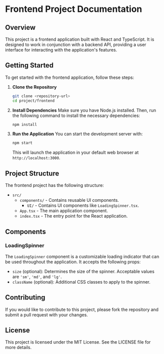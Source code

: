 # Frontend Project Documentation

## Overview

This project is a frontend application built with React and TypeScript. It is designed to work in conjunction with a backend API, providing a user interface for interacting with the application's features.

## Getting Started

To get started with the frontend application, follow these steps:

1. **Clone the Repository**
   ```bash
   git clone <repository-url>
   cd project/frontend
   ```

2. **Install Dependencies**
   Make sure you have Node.js installed. Then, run the following command to install the necessary dependencies:
   ```bash
   npm install
   ```

3. **Run the Application**
   You can start the development server with:
   ```bash
   npm start
   ```
   This will launch the application in your default web browser at `http://localhost:3000`.

## Project Structure

The frontend project has the following structure:

- `src/`
  - `components/` - Contains reusable UI components.
    - `UI/` - Contains UI components like `LoadingSpinner.tsx`.
  - `App.tsx` - The main application component.
  - `index.tsx` - The entry point for the React application.

## Components

### LoadingSpinner

The `LoadingSpinner` component is a customizable loading indicator that can be used throughout the application. It accepts the following props:

- `size` (optional): Determines the size of the spinner. Acceptable values are `'sm'`, `'md'`, and `'lg'`.
- `className` (optional): Additional CSS classes to apply to the spinner.

## Contributing

If you would like to contribute to this project, please fork the repository and submit a pull request with your changes.

## License

This project is licensed under the MIT License. See the LICENSE file for more details.
